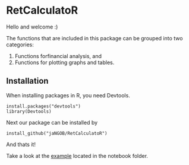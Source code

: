 # RetCalculatoR


Hello and welcome :)

The functions that are included in this package can be grouped into two categories: 
1. Functions forfinancial analysis, and 
2. Functions for plotting graphs and tables. 


## Installation

When installing packages in R, you need Devtools. 
```
install.packages("devtools")
library(Devtools)
```
Next our package can be installed by 
```
install_github("jaNGOB/RetCalculatoR")
```
And thats it!

Take a look at the [example](https://github.com/jaNGOB/RetCalculatoR/blob/main/notebook/example.R) located in the notebook folder. 
